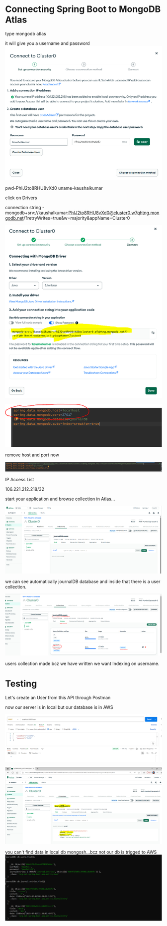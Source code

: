 
Connecting Spring Boot to MongoDB Atlas
========================================

type mongodb atlas

it will give you a username and password
![img_1.png](img_1.png)

pwd-PhIJ2to8RHU8vXd0
uname-kaushalkumar

click on Drivers

connection string - mongodb+srv://kaushalkumar:PhIJ2to8RHU8vXd0@cluster0.w7qhtng.mongodb.net/?retryWrites=true&w=majority&appName=Cluster0

![img_2.png](img_2.png)

![img_3.png](img_3.png)

remove host and port now

![img_4.png](img_4.png)

IP Access List

106.221.212.218/32

start your application and browse collection in Atlas...

![img_5.png](img_5.png)

we can see automatically journalDB database and inside that there is a user collection.

![img_6.png](img_6.png)

users collection made bcz we have written we want Indexing on username.

Testing
==========

Let's create an User from this API through Postman

now our server is in local but our database is in AWS

![img_7.png](img_7.png)

![img_8.png](img_8.png)

you can't find data in local db mongosh...bcz not our db is trigged to AWS
![img_9.png](img_9.png)

















